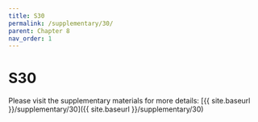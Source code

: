 ```yaml
---
title: S30
permalink: /supplementary/30/
parent: Chapter 8
nav_order: 1
---
```


# S30

Please visit the supplementary materials for more details: [{{ site.baseurl }}/supplementary/30]({{ site.baseurl }}/supplementary/30)
